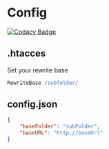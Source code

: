 # Config

[![Codacy Badge](https://api.codacy.com/project/badge/Grade/a9aab17db62b44b4b05938ec110f652c)](https://app.codacy.com/gh/GN4RK/p5-blog?utm_source=github.com&utm_medium=referral&utm_content=GN4RK/p5-blog&utm_campaign=Badge_Grade_Settings)

## .htacces
Set your rewrite base
```apache
RewriteBase /subfolder/
```

## config.json
```json
{
    "baseFolder": "subFolder",
    "baseURL": "http://baseUrl"
}
```